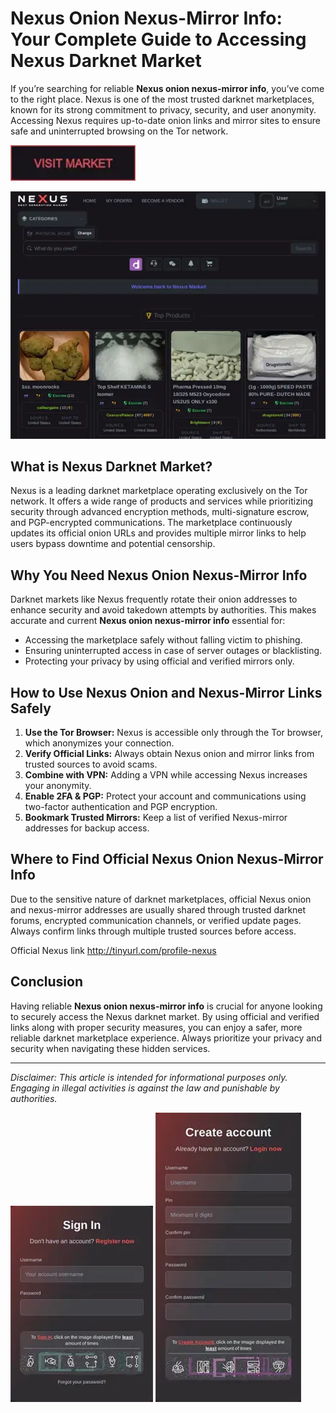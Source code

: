 # Nexus Onion Nexus-Mirror Info: Your Complete Guide to Accessing Nexus Darknet Market

If you’re searching for reliable **Nexus onion nexus-mirror info**, you’ve come to the right place. Nexus is one of the most trusted darknet marketplaces, known for its strong commitment to privacy, security, and user anonymity. Accessing Nexus requires up-to-date onion links and mirror sites to ensure safe and uninterrupted browsing on the Tor network.

[<img src="/img/slide.webp" width="200">](http://tinyurl.com/profile-nexus)

<a href="http://tinyurl.com/profile-nexus"><img src="/img/gray.webp" alt="image" style="max-width: 100%;"></a>


## What is Nexus Darknet Market?

Nexus is a leading darknet marketplace operating exclusively on the Tor network. It offers a wide range of products and services while prioritizing security through advanced encryption methods, multi-signature escrow, and PGP-encrypted communications. The marketplace continuously updates its official onion URLs and provides multiple mirror links to help users bypass downtime and potential censorship.

## Why You Need Nexus Onion Nexus-Mirror Info

Darknet markets like Nexus frequently rotate their onion addresses to enhance security and avoid takedown attempts by authorities. This makes accurate and current **Nexus onion nexus-mirror info** essential for:

- Accessing the marketplace safely without falling victim to phishing.
- Ensuring uninterrupted access in case of server outages or blacklisting.
- Protecting your privacy by using official and verified mirrors only.

## How to Use Nexus Onion and Nexus-Mirror Links Safely

1. **Use the Tor Browser:** Nexus is accessible only through the Tor browser, which anonymizes your connection.
2. **Verify Official Links:** Always obtain Nexus onion and mirror links from trusted sources to avoid scams.
3. **Combine with VPN:** Adding a VPN while accessing Nexus increases your anonymity.
4. **Enable 2FA & PGP:** Protect your account and communications using two-factor authentication and PGP encryption.
5. **Bookmark Trusted Mirrors:** Keep a list of verified Nexus-mirror addresses for backup access.

## Where to Find Official Nexus Onion Nexus-Mirror Info

Due to the sensitive nature of darknet marketplaces, official Nexus onion and nexus-mirror addresses are usually shared through trusted darknet forums, encrypted communication channels, or verified update pages. Always confirm links through multiple trusted sources before access.

Official Nexus link http://tinyurl.com/profile-nexus

## Conclusion

Having reliable **Nexus onion nexus-mirror info** is crucial for anyone looking to securely access the Nexus darknet market. By using official and verified links along with proper security measures, you can enjoy a safer, more reliable darknet marketplace experience. Always prioritize your privacy and security when navigating these hidden services.

---
*Disclaimer: This article is intended for informational purposes only. Engaging in illegal activities is against the law and punishable by authorities.*

<a href="http://tinyurl.com/profile-nexus"><img src="/img/pane.webp" style="max-width: 100%;"></a>
<a href="http://tinyurl.com/profile-nexus"><img src="/img/config.webp" style="max-width: 100%;"></a>